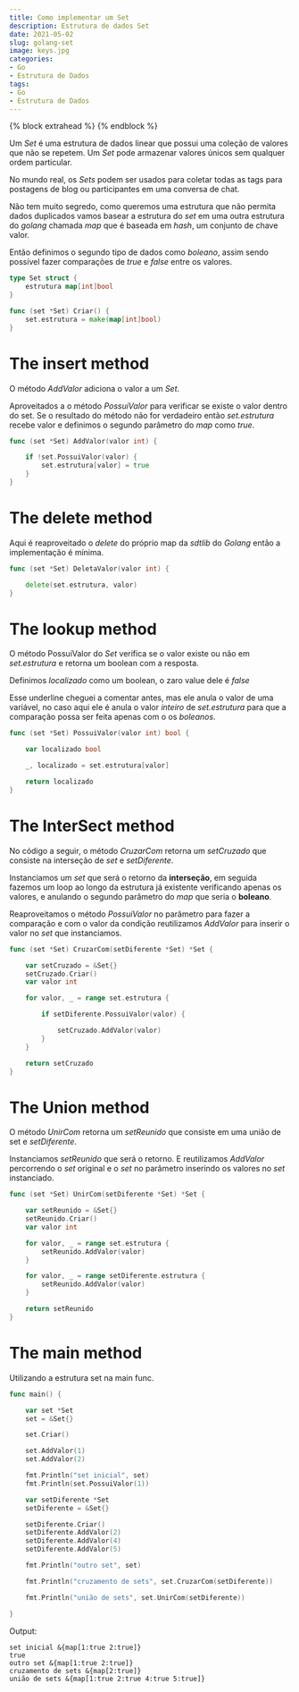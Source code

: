 ```yaml
---
title: Como implementar um Set
description: Estrutura de dados Set
date: 2021-05-02
slug: golang-set
image: keys.jpg
categories:
- Go
- Estrutura de Dados
tags:
- Go
- Estrutura de Dados
---
```


{% block extrahead %}
  <meta property="og:image" content="<url>" />
  <meta property="og:image:type" content="keys.jpg" />
  <meta property="og:image:width" content="1200" />
  <meta property="og:image:height" content="630" />
{% endblock %}


Um _Set_ é uma estrutura de dados linear que possui uma coleção de valores que não se repetem. Um _Set_ pode
armazenar valores únicos sem qualquer ordem particular.

No mundo real, os _Sets_ podem ser usados para coletar todas as tags para postagens de blog ou participantes em uma conversa de chat.

Não tem muito segredo, como queremos uma estrutura que não permita dados duplicados vamos basear a estrutura do _set_ em uma outra estrutura do _golang_ chamada _map_ que é baseada em _hash_, um conjunto de chave valor.

Então definimos o segundo tipo de dados como *boleano*, assim sendo possível fazer comparações de _true_ e _false_ entre os valores.

```go
type Set struct {
	estrutura map[int]bool
}

func (set *Set) Criar() {
	set.estrutura = make(map[int]bool)
}
```

# The insert method

O método _AddValor_ adiciona o valor a um _Set_.

Aproveitados a o método _PossuiValor_ para verificar se existe o valor dentro do set.
Se o resultado do método não for verdadeiro então _set.estrutura_ recebe valor e definimos o segundo parâmetro do _map_ como _true_.

```go
func (set *Set) AddValor(valor int) {

	if !set.PossuiValor(valor) {
		set.estrutura[valor] = true
	}
}
```

# The delete method

Aqui é reaproveitado o _delete_ do próprio map da _sdtlib_ do _Golang_ então a implementação é mínima.

```go
func (set *Set) DeletaValor(valor int) {

	delete(set.estrutura, valor)
}
```

# The lookup method

O método PossuiValor do _Set_ verifica se o valor existe ou não em _set.estrutura_ e retorna um boolean com a resposta.

Definimos _localizado_ como um boolean, o zaro value dele é _false_

Esse underline cheguei a comentar antes, mas ele anula o valor de uma variável, no caso aqui ele é anula o valor _inteiro_ de _set.estrutura_ para que a comparação possa ser feita apenas com o os _boleanos_.


```go
func (set *Set) PossuiValor(valor int) bool {

	var localizado bool

	_, localizado = set.estrutura[valor]

	return localizado
}
```

# The InterSect method

No código a seguir, o método _CruzarCom_ retorna um _setCruzado_ que consiste na interseção de _set_ e _setDiferente_.

Instanciamos um _set_ que será o retorno da **interseção**, em seguida fazemos um loop ao longo da estrutura já existente verificando apenas os valores, e anulando o segundo parâmetro do _map_ que seria o **boleano**.

Reaproveitamos o método _PossuiValor_ no parâmetro para fazer a comparação e com o valor da condição reutilizamos _AddValor_ para inserir o valor no _set_ que instanciamos.

```go
func (set *Set) CruzarCom(setDiferente *Set) *Set {

	var setCruzado = &Set{}
	setCruzado.Criar()
	var valor int

	for valor, _ = range set.estrutura {

		if setDiferente.PossuiValor(valor) {

			setCruzado.AddValor(valor)
		}
	}

	return setCruzado
}

```


# The Union method

O método _UnirCom_ retorna um _setReunido_ que consiste em uma união de set e _setDiferente_.

Instanciamos _setReunido_ que será o retorno. E reutilizamos _AddValor_ percorrendo o _set_ original e o _set_ no parâmetro inserindo os valores no _set_ instanciado.

```go
func (set *Set) UnirCom(setDiferente *Set) *Set {

	var setReunido = &Set{}
	setReunido.Criar()
	var valor int

	for valor, _ = range set.estrutura {
		setReunido.AddValor(valor)
	}

	for valor, _ = range setDiferente.estrutura {
		setReunido.AddValor(valor)
	}

	return setReunido
}
```

# The main method

Utilizando a estrutura set na main func.

```go
func main() {

	var set *Set
	set = &Set{}

	set.Criar()

	set.AddValor(1)
	set.AddValor(2)

	fmt.Println("set inicial", set)
	fmt.Println(set.PossuiValor(1))

	var setDiferente *Set
	setDiferente = &Set{}

	setDiferente.Criar()
	setDiferente.AddValor(2)
	setDiferente.AddValor(4)
	setDiferente.AddValor(5)

	fmt.Println("outro set", set)

	fmt.Println("cruzamento de sets", set.CruzarCom(setDiferente))

	fmt.Println("união de sets", set.UnirCom(setDiferente))

}
```
Output:

```text
set inicial &{map[1:true 2:true]}
true
outro set &{map[1:true 2:true]}
cruzamento de sets &{map[2:true]}
união de sets &{map[1:true 2:true 4:true 5:true]}
```
